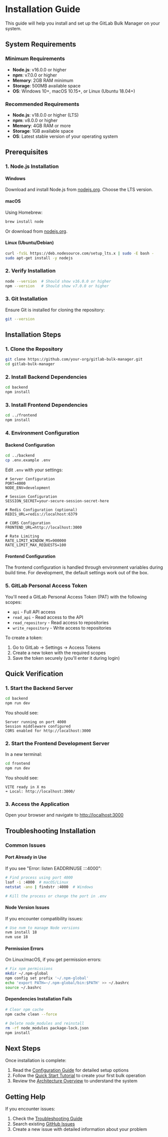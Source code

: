 # Installation Guide

This guide will help you install and set up the GitLab Bulk Manager on your system.

## System Requirements

### Minimum Requirements
- **Node.js**: v16.0.0 or higher
- **npm**: v7.0.0 or higher
- **Memory**: 2GB RAM minimum
- **Storage**: 500MB available space
- **OS**: Windows 10+, macOS 10.15+, or Linux (Ubuntu 18.04+)

### Recommended Requirements
- **Node.js**: v18.0.0 or higher (LTS)
- **npm**: v8.0.0 or higher
- **Memory**: 4GB RAM or more
- **Storage**: 1GB available space
- **OS**: Latest stable version of your operating system

## Prerequisites

### 1. Node.js Installation

#### Windows
Download and install Node.js from [nodejs.org](https://nodejs.org/). Choose the LTS version.

#### macOS
Using Homebrew:
```bash
brew install node
```

Or download from [nodejs.org](https://nodejs.org/).

#### Linux (Ubuntu/Debian)
```bash
curl -fsSL https://deb.nodesource.com/setup_lts.x | sudo -E bash -
sudo apt-get install -y nodejs
```

### 2. Verify Installation
```bash
node --version  # Should show v16.0.0 or higher
npm --version   # Should show v7.0.0 or higher
```

### 3. Git Installation
Ensure Git is installed for cloning the repository:
```bash
git --version
```

## Installation Steps

### 1. Clone the Repository
```bash
git clone https://github.com/your-org/gitlab-bulk-manager.git
cd gitlab-bulk-manager
```

### 2. Install Backend Dependencies
```bash
cd backend
npm install
```

### 3. Install Frontend Dependencies
```bash
cd ../frontend
npm install
```

### 4. Environment Configuration

#### Backend Configuration
```bash
cd ../backend
cp .env.example .env
```

Edit `.env` with your settings:
```env
# Server Configuration
PORT=4000
NODE_ENV=development

# Session Configuration
SESSION_SECRET=your-secure-session-secret-here

# Redis Configuration (optional)
REDIS_URL=redis://localhost:6379

# CORS Configuration
FRONTEND_URL=http://localhost:3000

# Rate Limiting
RATE_LIMIT_WINDOW_MS=900000
RATE_LIMIT_MAX_REQUESTS=100
```

#### Frontend Configuration
The frontend configuration is handled through environment variables during build time. For development, the default settings work out of the box.

### 5. GitLab Personal Access Token

You'll need a GitLab Personal Access Token (PAT) with the following scopes:
- `api` - Full API access
- `read_api` - Read access to the API
- `read_repository` - Read access to repositories
- `write_repository` - Write access to repositories

To create a token:
1. Go to GitLab → Settings → Access Tokens
2. Create a new token with the required scopes
3. Save the token securely (you'll enter it during login)

## Quick Verification

### 1. Start the Backend Server
```bash
cd backend
npm run dev
```
You should see:
```
Server running on port 4000
Session middleware configured
CORS enabled for http://localhost:3000
```

### 2. Start the Frontend Development Server
In a new terminal:
```bash
cd frontend
npm run dev
```
You should see:
```
VITE ready in X ms
➜ Local: http://localhost:3000/
```

### 3. Access the Application
Open your browser and navigate to [http://localhost:3000](http://localhost:3000)

## Troubleshooting Installation

### Common Issues

#### Port Already in Use
If you see "Error: listen EADDRINUSE :::4000":
```bash
# Find process using port 4000
lsof -i :4000  # macOS/Linux
netstat -ano | findstr :4000  # Windows

# Kill the process or change the port in .env
```

#### Node Version Issues
If you encounter compatibility issues:
```bash
# Use nvm to manage Node versions
nvm install 18
nvm use 18
```

#### Permission Errors
On Linux/macOS, if you get permission errors:
```bash
# Fix npm permissions
mkdir ~/.npm-global
npm config set prefix '~/.npm-global'
echo 'export PATH=~/.npm-global/bin:$PATH' >> ~/.bashrc
source ~/.bashrc
```

#### Dependencies Installation Fails
```bash
# Clear npm cache
npm cache clean --force

# Delete node_modules and reinstall
rm -rf node_modules package-lock.json
npm install
```

## Next Steps

Once installation is complete:
1. Read the [Configuration Guide](./configuration.md) for detailed setup options
2. Follow the [Quick Start Tutorial](./quick-start.md) to create your first bulk operation
3. Review the [Architecture Overview](../architecture/overview.md) to understand the system

## Getting Help

If you encounter issues:
1. Check the [Troubleshooting Guide](../maintenance/troubleshooting.md)
2. Search existing [GitHub Issues](https://github.com/your-org/gitlab-bulk-manager/issues)
3. Create a new issue with detailed information about your problem